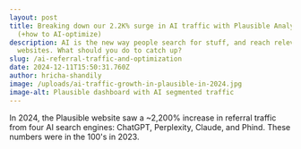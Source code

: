 ```yaml
---
layout: post
title: Breaking down our 2.2K% surge in AI traffic with Plausible Analytics
  (+how to AI-optimize)
description: AI is the new way people search for stuff, and reach relevant
  websites. What should you do to catch up?
slug: /ai-referral-traffic-and-optimization
date: 2024-12-11T15:50:31.760Z
author: hricha-shandily
image: /uploads/ai-traffic-growth-in-plausible-in-2024.jpg
image-alt: Plausible dashboard with AI segmented traffic
---
```

In 2024, the Plausible website saw a ~2,200% increase in referral traffic from four AI search engines: ChatGPT, Perplexity, Claude, and Phind. These numbers were in the 100's in 2023.
